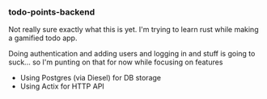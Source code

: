 ### todo-points-backend
Not really sure exactly what this is yet. I'm trying to learn rust while making
a gamified todo app. 

Doing authentication and adding users and logging in and stuff is going to
suck... so I'm punting on that for now while focusing on features

* Using Postgres (via Diesel) for DB storage
* Using Actix for HTTP API

